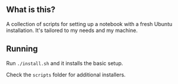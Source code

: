 ## What is this?
A collection of scripts for setting up a notebook with a fresh Ubuntu installation.
It's tailored to my needs and my machine.

## Running
Run `./install.sh` and it installs the basic setup.

Check the `scripts` folder for additional installers.
